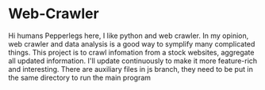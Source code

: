 # Web-Crawler

Hi humans Pepperlegs here, 
I like python and web crawler. In my opinion, web crawler and data analysis is a good way to symplify many complicated things. 
This project is to crawl infomation from a stock websites, aggregate all updated information. 
I'll update continuously to make it more feature-rich and interesting.
There are auxiliary files in js branch, they need to be put in the same directory to run the main program
